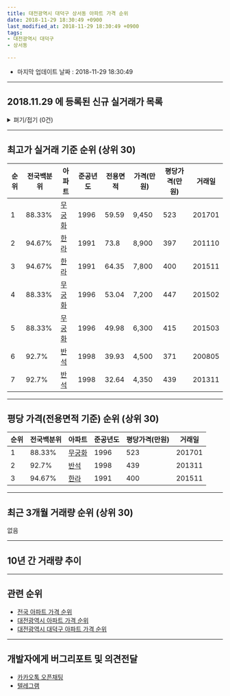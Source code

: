 ```yaml
---
title: 대전광역시 대덕구 상서동 아파트 가격 순위
date: 2018-11-29 18:30:49 +0900
last_modified_at: 2018-11-29 18:30:49 +0900
tags:
- 대전광역시 대덕구
- 상서동

---
```


* 마지막 업데이트 날짜 : 2018-11-29 18:30:49

---

## 2018.11.29 에 등록된 신규 실거래가 목록

<details>
<summary>펴기/접기 (0건)</summary>
<div markdown="1">

|아파트|준공년도|전용면적|가격(만원)|평당가격(만원)|거래일|전국백분위|
|---|---|---|---|---|---|---|
|없음|||||||


</div>
</details>

---

## 최고가 실거래 기준 순위 (상위 30)


|순위|전국백분위|아파트|준공년도|전용면적|가격(만원)|평당가격(만원)|거래일|
|---|---|---|---|---|---|---|---|
|1|88.33%|[무궁화](https://search.naver.com/search.naver?query=%EB%8C%80%EC%A0%84%EA%B4%91%EC%97%AD%EC%8B%9C+%EB%8C%80%EB%8D%95%EA%B5%AC+%EC%83%81%EC%84%9C%EB%8F%99+%EB%AC%B4%EA%B6%81%ED%99%94)|1996|59.59|9,450|523|201701|
|2|94.67%|[한라](https://search.naver.com/search.naver?query=%EB%8C%80%EC%A0%84%EA%B4%91%EC%97%AD%EC%8B%9C+%EB%8C%80%EB%8D%95%EA%B5%AC+%EC%83%81%EC%84%9C%EB%8F%99+%ED%95%9C%EB%9D%BC)|1991|73.8|8,900|397|201110|
|3|94.67%|[한라](https://search.naver.com/search.naver?query=%EB%8C%80%EC%A0%84%EA%B4%91%EC%97%AD%EC%8B%9C+%EB%8C%80%EB%8D%95%EA%B5%AC+%EC%83%81%EC%84%9C%EB%8F%99+%ED%95%9C%EB%9D%BC)|1991|64.35|7,800|400|201511|
|4|88.33%|[무궁화](https://search.naver.com/search.naver?query=%EB%8C%80%EC%A0%84%EA%B4%91%EC%97%AD%EC%8B%9C+%EB%8C%80%EB%8D%95%EA%B5%AC+%EC%83%81%EC%84%9C%EB%8F%99+%EB%AC%B4%EA%B6%81%ED%99%94)|1996|53.04|7,200|447|201502|
|5|88.33%|[무궁화](https://search.naver.com/search.naver?query=%EB%8C%80%EC%A0%84%EA%B4%91%EC%97%AD%EC%8B%9C+%EB%8C%80%EB%8D%95%EA%B5%AC+%EC%83%81%EC%84%9C%EB%8F%99+%EB%AC%B4%EA%B6%81%ED%99%94)|1996|49.98|6,300|415|201503|
|6|92.7%|[반석](https://search.naver.com/search.naver?query=%EB%8C%80%EC%A0%84%EA%B4%91%EC%97%AD%EC%8B%9C+%EB%8C%80%EB%8D%95%EA%B5%AC+%EC%83%81%EC%84%9C%EB%8F%99+%EB%B0%98%EC%84%9D)|1998|39.93|4,500|371|200805|
|7|92.7%|[반석](https://search.naver.com/search.naver?query=%EB%8C%80%EC%A0%84%EA%B4%91%EC%97%AD%EC%8B%9C+%EB%8C%80%EB%8D%95%EA%B5%AC+%EC%83%81%EC%84%9C%EB%8F%99+%EB%B0%98%EC%84%9D)|1998|32.64|4,350|439|201311|


---

## 평당 가격(전용면적 기준) 순위 (상위 30)


|순위|전국백분위|아파트|준공년도|평당가격(만원)|거래일|
|---|---|---|---|---|---|
|1|88.33%|[무궁화](https://search.naver.com/search.naver?query=%EB%8C%80%EC%A0%84%EA%B4%91%EC%97%AD%EC%8B%9C+%EB%8C%80%EB%8D%95%EA%B5%AC+%EC%83%81%EC%84%9C%EB%8F%99+%EB%AC%B4%EA%B6%81%ED%99%94)|1996|523|201701|
|2|92.7%|[반석](https://search.naver.com/search.naver?query=%EB%8C%80%EC%A0%84%EA%B4%91%EC%97%AD%EC%8B%9C+%EB%8C%80%EB%8D%95%EA%B5%AC+%EC%83%81%EC%84%9C%EB%8F%99+%EB%B0%98%EC%84%9D)|1998|439|201311|
|3|94.67%|[한라](https://search.naver.com/search.naver?query=%EB%8C%80%EC%A0%84%EA%B4%91%EC%97%AD%EC%8B%9C+%EB%8C%80%EB%8D%95%EA%B5%AC+%EC%83%81%EC%84%9C%EB%8F%99+%ED%95%9C%EB%9D%BC)|1991|400|201511|


---

## 최근 3개월 거래량 순위 (상위 30)

없음

---

## 10년 간 거래량 추이


<div style="width:100%;">
    <canvas id="deal_progress" height="250"></canvas>
</div>

<script>
new Chart(document.getElementById("deal_progress"), {
    type: 'line',
    data: {
        labels: ['200811','200812','200901','200902','200903','200904','200905','200906','200907','200908','200909','200910','200911','200912','201001','201002','201003','201004','201005','201006','201007','201008','201009','201010','201011','201012','201101','201102','201103','201104','201105','201106','201107','201108','201109','201110','201111','201112','201201','201202','201203','201204','201205','201206','201207','201208','201209','201210','201211','201212','201301','201302','201303','201304','201305','201306','201307','201308','201309','201310','201311','201312','201401','201402','201403','201404','201405','201406','201407','201408','201409','201410','201411','201412','201501','201502','201503','201504','201505','201506','201507','201508','201509','201510','201511','201512','201601','201602','201603','201604','201605','201606','201607','201608','201609','201610','201611','201612','201701','201702','201703','201704','201705','201706','201707','201708','201709','201710','201711','201712','201801','201802','201803','201804','201805','201806','201807','201808','201809','201810','201811'],
        datasets: [{
            label: '실거래 수',
            pointRadius: 1,
            data: [1, 0, 0, 2, 0, 1, 0, 1, 0, 0, 1, 4, 0, 0, 1, 0, 2, 3, 2, 1, 0, 0, 0, 0, 0, 0, 0, 0, 0, 1, 1, 2, 0, 1, 1, 1, 0, 0, 0, 0, 0, 0, 0, 1, 1, 1, 0, 1, 0, 0, 1, 0, 1, 1, 1, 0, 0, 0, 0, 0, 1, 0, 2, 0, 0, 0, 0, 0, 2, 0, 0, 0, 0, 0, 0, 1, 1, 0, 0, 0, 0, 0, 1, 0, 3, 0, 1, 0, 0, 0, 1, 0, 0, 0, 0, 1, 0, 0, 2, 0, 0, 1, 0, 0, 0, 0, 2, 0, 0, 0, 0, 0, 1, 1, 0, 0, 1, 0, 0, 0, 0],
            borderColor: "rgba(255, 201, 14, 1)",
            backgroundColor: "rgba(255, 201, 14, 0.5)",
            fill: true,
        }]
    },
    options: {
        responsive: true,
        title: {
            display: true,
            text: '10년간 거래량 추이'
        },
        tooltips: {
            mode: 'index',
            intersect: false,
        },
        hover: {
            mode: 'nearest',
            intersect: true
        },
        scales: {
            xAxes: [{
                display: true,
                scaleLabel: {
                    display: true,
                    labelString: '년/월'
                }
            }],
            yAxes: [{
                display: true,
                ticks: {
                    suggestedMin: 0,
                },
                scaleLabel: {
                    display: true,
                    labelString: '실거래 수'
                }
            }]
        }
    }
});

</script>


---

## 관련 순위

- [전국 아파트 가격 순위](https://inasie.github.io/apt-ranking/전국)
- [대전광역시 아파트 가격 순위](https://inasie.github.io/apt-ranking/대전광역시)
- [대전광역시 대덕구 아파트 가격 순위](https://inasie.github.io/apt-ranking/대전광역시-대덕구)


---

## 개발자에게 버그리포트 및 의견전달

- [카카오톡 오픈채팅](https://open.kakao.com/o/gLJUAP4)
- [텔레그램](https://t.me/inasie)

